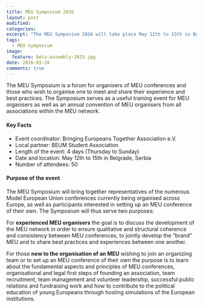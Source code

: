 ```yaml
---
title: MEU Symposium 2016
layout: post
modified:
categories:
excerpt: "The MEU Symposium 2016 will take place May 12th to 15th in Belgrade, Serbia."
tags: 
  - MEU Symposium
image:
  feature: beta-assembly-2015.jpg
date: 2016-03-28
comments: true
---
```


The MEU Symposium is a forum for organisers of MEU conferences and those who wish to organise one to meet and share their experience and best practices. The Symposium serves as a useful training event for MEU organisers as well as an annual convention of MEU organisers from all associations within the MEU network.

#### Key Facts

* Event coordinator: Bringing Europeans Together Association e.V.
* Local partner: BEUM Student Association
* Length of the event: 4 days (Thursday to Sunday)
* Date and location: May 12th to 15th in Belgrade, Serbia
* Number of attendees: 50

#### Purpose of the event

The MEU Symposium will bring together representatives of the numerous Model 
European Union conferences currently being organised across Europe, as well as 
participants interested in setting up an MEU conference of their own. The 
Symposium will thus serve two purposes:

For **experienced MEU organisers** the goal is to discuss the development of the 
MEU network in order to ensure qualitative and structural coherence and 
consistency between MEU conferences, to jointly develop the “brand” MEU and to 
share best practices and experiences between one another.

For those **new to the organisation of an MEU** wishing to join an organizing 
team or to set up an MEU conference of their own the purpose is to learn about 
the fundamental aspects and principles of MEU conferences, organisational and 
legal first steps of founding an association, team recruitment, team management 
and volunteer leadership, successful public relations and fundraising work and 
how to contribute to the political education of young Europeans through hosting 
simulations of the European institutions.